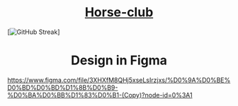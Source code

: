 
<h1 align="center"><a href="https://ilyadevn.github.io/Horse-club/" target="_blank">Horse-club</a></h1>

[![GitHub Streak](http://github-readme-streak-stats.herokuapp.com?user=IlyaDevN&theme=dark&date_format=j%20M%5B%20Y%5D)]

<h1 align="center" href="https://www.figma.com/file/3XHXfM8QHj5xseLsIrzjxs/%D0%9A%D0%BE%D0%BD%D0%BD%D1%8B%D0%B9-%D0%BA%D0%BB%D1%83%D0%B1-(Copy)?node-id=0%3A1">Design in Figma</h1>

https://www.figma.com/file/3XHXfM8QHj5xseLsIrzjxs/%D0%9A%D0%BE%D0%BD%D0%BD%D1%8B%D0%B9-%D0%BA%D0%BB%D1%83%D0%B1-(Copy)?node-id=0%3A1
